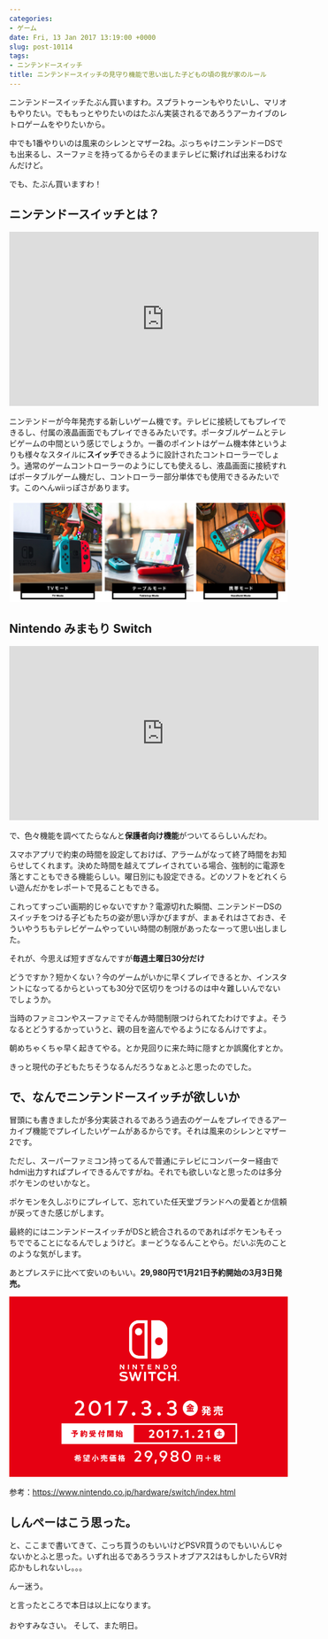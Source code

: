 ```yaml
---
categories:
- ゲーム
date: Fri, 13 Jan 2017 13:19:00 +0000
slug: post-10114
tags:
- ニンテンドースイッチ
title: ニンテンドースイッチの見守り機能で思い出した子どもの頃の我が家のルール
---
```


ニンテンドースイッチたぶん買いますわ。スプラトゥーンもやりたいし、マリオもやりたい。でももっとやりたいのはたぶん実装されるであろうアーカイブのレトロゲームをやりたいから。

中でも1番やりいのは風来のシレンとマザー2ね。ぶっちゃけニンテンドーDSでも出来るし、スーファミを持ってるからそのままテレビに繋げれば出来るわけなんだけど。

でも、たぶん買いますわ！<!--more--><h2>ニンテンドースイッチとは？</h2>

<iframe width="560" height="315" src="https://www.youtube.com/embed/KLCG8VPaHjM" frameborder="0" allowfullscreen></iframe>

ニンテンドーが今年発売する新しいゲーム機です。テレビに接続してもプレイできるし、付属の液晶画面でもプレイできるみたいです。ポータブルゲームとテレビゲームの中間という感じでしょうか。一番のポイントはゲーム機本体というよりも様々なスタイルに<strong>スイッチ</strong>できるように設計されたコントローラーでしょう。通常のゲームコントローラーのようにしても使えるし、液晶画面に接続すればポータブルゲーム機だし、コントローラー部分単体でも使用できるみたいです。このへんwiiっぽさがあります。

![](images/0d3595f1b70676c3a205f55a265bad66.png)


<h2>Nintendo みまもり Switch</h2>

<iframe width="560" height="315" src="https://www.youtube.com/embed/AVS9Dqgpo3g" frameborder="0" allowfullscreen></iframe>

で、色々機能を調べてたらなんと<strong>保護者向け機能</strong>がついてるらしいんだわ。


スマホアプリで約束の時間を設定しておけば、アラームがなって終了時間をお知らせしてくれます。決めた時間を越えてプレイされている場合、強制的に電源を落とすこともできる機能らしい。曜日別にも設定できる。どのソフトをどれくらい遊んだかをレポートで見ることもできる。

これってすっごい画期的じゃないですか？電源切れた瞬間、ニンテンドーDSのスイッチをつける子どもたちの姿が思い浮かびますが、まぁそれはさておき、そういやうちもテレビゲームやっていい時間の制限があったなーって思い出しました。

それが、今思えば短すぎなんですが<strong>毎週土曜日30分だけ</strong>

どうですか？短かくない？今のゲームがいかに早くプレイできるとか、インスタントになってるからといっても30分で区切りをつけるのは中々難しいんでないでしょうか。

当時のファミコンやスーファミでそんか時間制限つけられてたわけですよ。そうなるとどうするかっていうと、親の目を盗んでやるようになるんけですよ。

朝めちゃくちゃ早く起きてやる。とか見回りに来た時に隠すとか誤魔化すとか。

きっと現代の子どもたちそうなるんだろうなぁとふと思ったのでした。


<h2>で、なんでニンテンドースイッチが欲しいか</h2>

冒頭にも書きましたが多分実装されるであろう過去のゲームをプレイできるアーカイブ機能でプレイしたいゲームがあるからです。それは風来のシレンとマザー2です。

ただし、スーパーファミコン持ってるんで普通にテレビにコンバーター経由でhdmi出力すればプレイできるんですがね。それでも欲しいなと思ったのは多分ポケモンのせいかなと。

ポケモンを久しぶりにプレイして、忘れていた任天堂ブランドへの愛着とか信頼が戻ってきた感じがします。

最終的にはニンテンドースイッチがDSと統合されるのであればポケモンもそっちででることになるんでしょうけど。まーどうなるんことやら。だいぶ先のことのような気がします。

あとプレステに比べて安いのもいい。<strong>29,980円で1月21日予約開始の3月3日発売。</strong>

![](images/0a97fc74d2a9df8c71f482843dd75e96.png)

参考：<a href="https://www.nintendo.co.jp/hardware/switch/index.html">https://www.nintendo.co.jp/hardware/switch/index.html</a>

<h2>しんぺーはこう思った。</h2>

と、ここまで書いてきて、こっち買うのもいいけどPSVR買うのでもいいんじゃないかとふと思った。いずれ出るであろうラストオブアス2はもしかしたらVR対応かもしれないし。。。


んー迷う。

と言ったところで本日は以上になります。<br><br>おやすみなさい。
そして、また明日。